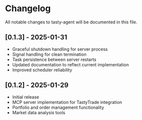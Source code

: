# Changelog

All notable changes to tasty-agent will be documented in this file.

## [0.1.3] - 2025-01-31

- Graceful shutdown handling for server process
- Signal handling for clean termination
- Task persistence between server restarts
- Updated documentation to reflect current implementation
- Improved scheduler reliability

## [0.1.2] - 2025-01-29

- Initial release
- MCP server implementation for TastyTrade integration
- Portfolio and order management functionality
- Market data analysis tools
